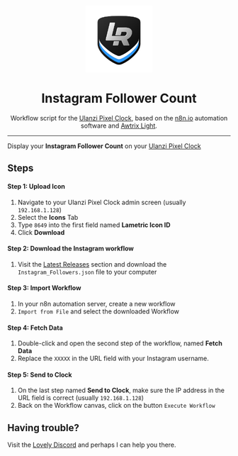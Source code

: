 <p align="center">
<img width="150" height="150" alt="Lovely Sim Racing" src="images/lr-logo-small.png">
</p>

<h1 align="center">Instagram Follower Count</h1>

<p align="center">
Workflow script for the <a href="https://j76.me/PixelClock">Ulanzi Pixel Clock</a>, based on the <a href="https://n8n.io">n8n.io</a> automation software and <a href="https://blueforcer.github.io/awtrix-light/">Awtrix Light</a>.
</p>
 
---

Display your **Instagram Follower Count** on your [Ulanzi Pixel Clock](https://j76.me/PixelClock)

## Steps

#### Step 1: Upload Icon
1. Navigate to your Ulanzi Pixel Clock admin screen (usually `192.168.1.128`)
2. Select the **Icons** Tab
3. Type `8649` into the first field named **Lametric Icon ID**
4. Click **Download**

#### Step 2: Download the Instagram workflow
1. Visit the [Latest Releases](https://github.com/cdemetriadis/lovely-pixelclock-n8n/releases) section and download the `Instagram_Followers.json` file to your computer

#### Step 3: Import Workflow
1. In your n8n automation server, create a new workflow
2. `Import from File` and select the downloaded Workflow

#### Step 4: Fetch Data
1. Double-click and open the second step of the workflow, named **Fetch Data**
2. Replace the `XXXXX` in the URL field with your Instagram username. 

#### Step 5: Send to Clock
1. On the last step named **Send to Clock**, make sure the IP address in the URL field is correct (usually `192.168.1.128`)
2. Back on the Workflow canvas, click on the button `Execute Workflow`


## Having trouble?
Visit the [Lovely Discord](https://j76.me/LSRDiscord) and perhaps I can help you there.